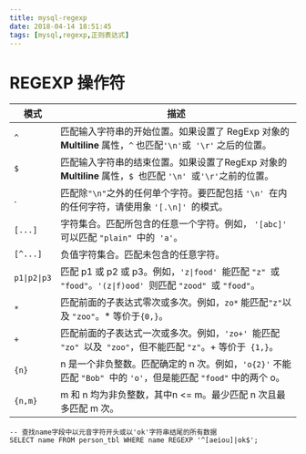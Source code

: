 ```yaml
---
title: mysql-regexp
date: 2018-04-14 18:51:45
tags: [mysql,regexp,正则表达式]
---
```


# REGEXP 操作符

| 模式         | 描述                                                         |
| ------------ | ------------------------------------------------------------ |
| `^`          | 匹配输入字符串的开始位置。如果设置了 RegExp 对象的 **Multiline** 属性，`^` 也匹配` '\n' `或` '\r'` 之后的位置。 |
| `$`          | 匹配输入字符串的结束位置。如果设置了RegExp 对象的 **Multiline** 属性，`$ `也匹配 `'\n' `或` '\r' `之前的位置。 |
| .            | 匹配除` "\n" `之外的任何单个字符。要匹配包括 `'\n' `在内的任何字符，请使用象 `'[.\n]' `的模式。 |
| `[...]`      | 字符集合。匹配所包含的任意一个字符。例如， `'[abc]' `可以匹配 `"plain" `中的` 'a'`。 |
| `[^...]`     | 负值字符集合。匹配未包含的任意字符。                         |
| `p1\|p2\|p3` | 匹配 p1 或 p2 或 p3。例如，`'z\|food' `能匹配 `"z" `或 `"food"`。`'(z\|f)ood' `则匹配 `"zood" `或 `"food"`。 |
| `*`          | 匹配前面的子表达式零次或多次。例如，`zo*` 能匹配` "z" `以及 `"zoo"`。* 等价于`{0,}`。 |
| `+`          | 匹配前面的子表达式一次或多次。例如，`'zo+' `能匹配 `"zo" `以及` "zoo"`，但不能匹配 `"z"`。+ 等价于` {1,}`。 |
| `{n}`        | n 是一个非负整数。匹配确定的 n 次。例如，`'o{2}'` 不能匹配 `"Bob" `中的 `'o'`，但是能匹配 `"food"` 中的两个 o。 |
| `{n,m}`      | m 和 n 均为非负整数，其中n <= m。最少匹配 n 次且最多匹配 m 次。 |

```mysql
-- 查找name字段中以元音字符开头或以'ok'字符串结尾的所有数据
SELECT name FROM person_tbl WHERE name REGEXP '^[aeiou]|ok$';
```

